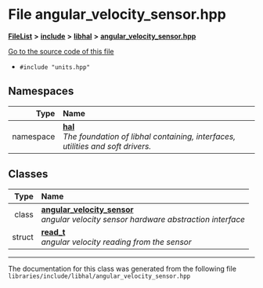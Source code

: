 

# File angular\_velocity\_sensor.hpp



[**FileList**](files.md) **>** [**include**](dir_cba0faac6e93618a6e2539705915bd70.md) **>** [**libhal**](dir_c21661262b37aa135a14febc024e67d7.md) **>** [**angular\_velocity\_sensor.hpp**](angular__velocity__sensor_8hpp.md)

[Go to the source code of this file](angular__velocity__sensor_8hpp_source.md)



* `#include "units.hpp"`













## Namespaces

| Type | Name |
| ---: | :--- |
| namespace | [**hal**](namespacehal.md) <br>_The foundation of libhal containing, interfaces, utilities and soft drivers._  |


## Classes

| Type | Name |
| ---: | :--- |
| class | [**angular\_velocity\_sensor**](classhal_1_1angular__velocity__sensor.md) <br>_angular velocity sensor hardware abstraction interface_  |
| struct | [**read\_t**](structhal_1_1angular__velocity__sensor_1_1read__t.md) <br>_angular velocity reading from the sensor_  |



















































------------------------------
The documentation for this class was generated from the following file `libraries/include/libhal/angular_velocity_sensor.hpp`

